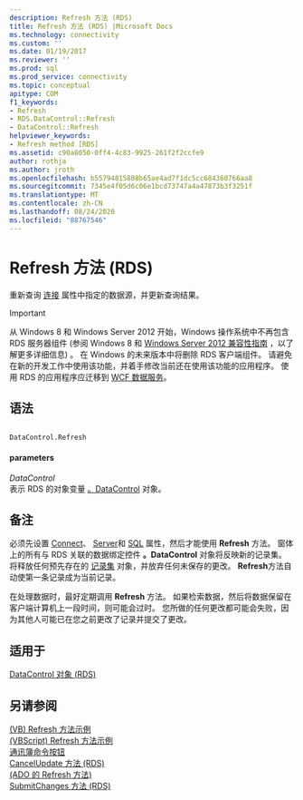 ```yaml
---
description: Refresh 方法 (RDS)
title: Refresh 方法 (RDS) |Microsoft Docs
ms.technology: connectivity
ms.custom: ''
ms.date: 01/19/2017
ms.reviewer: ''
ms.prod: sql
ms.prod_service: connectivity
ms.topic: conceptual
apitype: COM
f1_keywords:
- Refresh
- RDS.DataControl::Refresh
- DataControl::Refresh
helpviewer_keywords:
- Refresh method [RDS]
ms.assetid: c90a8050-0ff4-4c83-9925-261f2f2ccfe9
author: rothja
ms.author: jroth
ms.openlocfilehash: b55794815808b65ae4ad7f1dc5cc684360766aa8
ms.sourcegitcommit: 7345e4f05d6c06e1bcd73747a4a47873b3f3251f
ms.translationtype: MT
ms.contentlocale: zh-CN
ms.lasthandoff: 08/24/2020
ms.locfileid: "88767546"
---
```

# <a name="refresh-method-rds"></a>Refresh 方法 (RDS)
重新查询 [连接](./connect-property-rds.md) 属性中指定的数据源，并更新查询结果。  
  
> [!IMPORTANT]
>  从 Windows 8 和 Windows Server 2012 开始，Windows 操作系统中不再包含 RDS 服务器组件 (参阅 Windows 8 和 [Windows Server 2012 兼容性指南](https://www.microsoft.com/download/details.aspx?id=27416) ，以了解更多详细信息) 。 在 Windows 的未来版本中将删除 RDS 客户端组件。 请避免在新的开发工作中使用该功能，并着手修改当前还在使用该功能的应用程序。 使用 RDS 的应用程序应迁移到 [WCF 数据服务](https://go.microsoft.com/fwlink/?LinkId=199565)。  
  
## <a name="syntax"></a>语法  
  
```  
  
DataControl.Refresh  
```  
  
#### <a name="parameters"></a>parameters  
 *DataControl*  
 表示 RDS 的对象变量 [。DataControl](./datacontrol-object-rds.md) 对象。  
  
## <a name="remarks"></a>备注  
 必须先设置 [Connect](./connect-property-rds.md)、 [Server](./server-property-rds.md)和 [SQL](./sql-property.md) 属性，然后才能使用 **Refresh** 方法。 窗体上的所有与 RDS 关联的数据绑定控件 **。DataControl** 对象将反映新的记录集。 将释放任何预先存在的 [记录集](../ado-api/recordset-object-ado.md) 对象，并放弃任何未保存的更改。 **Refresh**方法自动使第一条记录成为当前记录。  
  
 在处理数据时，最好定期调用 **Refresh** 方法。 如果检索数据，然后将数据保留在客户端计算机上一段时间，则可能会过时。 您所做的任何更改都可能会失败，因为其他人可能已在您之前更改了记录并提交了更改。  
  
## <a name="applies-to"></a>适用于  
 [DataControl 对象 (RDS)](./datacontrol-object-rds.md)  
  
## <a name="see-also"></a>另请参阅  
 [ (VB) Refresh 方法示例 ](../ado-api/refresh-method-example-vb.md)   
 [ (VBScript) Refresh 方法示例 ](./refresh-method-example-vbscript.md)   
 [通讯簿命令按钮](../../guide/remote-data-service/address-book-command-buttons.md)   
 [CancelUpdate 方法 (RDS) ](./cancelupdate-method-rds.md)   
 [ (ADO 的 Refresh 方法) ](../ado-api/refresh-method-ado.md)   
 [SubmitChanges 方法 (RDS)](./submitchanges-method-rds.md)